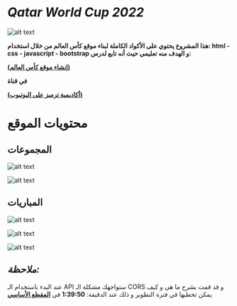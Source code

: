# *Qatar World Cup 2022*
![alt text](./readme/header.png)

**هذا المشروع يحتوي على الأكواد الكاملة لبناء موقع كأس العالم من خلال استخدام:
html - css - javascript - bootstrap
و الهدف منه تعليمي حيث أنه تابع لدرس:**

**[(إنشاء موقع كأس العالم)](https://www.youtube.com/watch?v=i190vlA7gE0&t=6067s&ab_channel=%D8%A3%D9%83%D8%A7%D8%AF%D9%8A%D9%85%D9%8A%D8%A9%D8%AA%D8%B1%D9%85%D9%8A%D8%B2)** 


**في قناة**

**[(أكاديمية ترميز على اليوتيوب)](https://www.youtube.com/@user-py5qp1ez4y)** 


# محتويات الموقع

## المجموعات
![alt text](./readme/groups-1.png)

![alt text](./readme/groups-2.png)




## المباريات
![alt text](./readme/matches-1.png)

![alt text](./readme/matches-2.png)

![alt text](./readme/matches-3.png)

## *ملاحظة:*
عند البدء باستخدام الـ API ستواجهك مشكلة الـ CORS و قد قمت بشرح ما هي و كيف يمكن تخطيها في فترة التطوير و ذلك عند الدقيقة: **1:39:50** 
في 
**[المقطع الأساسي](https://www.youtube.com/watch?v=i190vlA7gE0&t=6067s&ab_channel=%D8%A3%D9%83%D8%A7%D8%AF%D9%8A%D9%85%D9%8A%D8%A9%D8%AA%D8%B1%D9%85%D9%8A%D8%B2)**  
